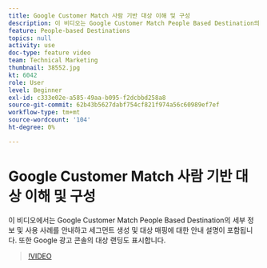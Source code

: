 ```yaml
---
title: Google Customer Match 사람 기반 대상 이해 및 구성
description: 이 비디오는 Google Customer Match People Based Destination의 세부 정보 및 사용 사례를 안내하며 세그먼트를 만들고 대상에 매핑하는 과정을 포함합니다. 또한 Google 광고 콘솔의 대상 랜딩도 표시합니다.
feature: People-based Destinations
topics: null
activity: use
doc-type: feature video
team: Technical Marketing
thumbnail: 38552.jpg
kt: 6042
role: User
level: Beginner
exl-id: c333e02e-a585-49aa-b095-f2dcbbd258a8
source-git-commit: 62b43b5627dabf754cf821f974a56c60989ef7ef
workflow-type: tm+mt
source-wordcount: '104'
ht-degree: 0%

---
```


# Google Customer Match 사람 기반 대상 이해 및 구성

이 비디오에서는 Google Customer Match People Based Destination의 세부 정보 및 사용 사례를 안내하고 세그먼트 생성 및 대상 매핑에 대한 안내 설명이 포함됩니다. 또한 Google 광고 콘솔의 대상 랜딩도 표시합니다.

>[!VIDEO](https://video.tv.adobe.com/v/326464/?quality=12&learn=on&captions=kor)
